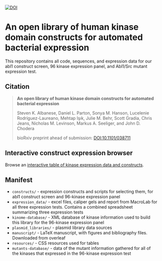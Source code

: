 [![DOI](https://zenodo.org/badge/DOI/10.5281/zenodo.1003501.svg)](https://doi.org/10.5281/zenodo.1003501)

# An open library of human kinase domain constructs for automated bacterial expression

This repository contains all code, sequences, and expression data for our abl1 construct screen, 96 kinase expression panel, and Abl1/Src mutant expression test.

## Citation

> **An open library of human kinase domain constructs for automated bacterial expression**
>
> Steven K. Albanese, Daniel L. Parton, Sonya M. Hanson, Lucelenie Rodríguez-Laureano, Mehtap Işık, Julie M. Behr, Scott Gradia, Chris Jeans, Nicholas M. Levinson, Markus A. Seeliger, and John D. Chodera
>
> bioRxiv preprint ahead of submission: [DOI:10.1101/038711](https://doi.org/10.1101/038711)

## Interactive construct expression browser

Browse an [interactive table of kinase expression data and constructs](http://choderalab.github.io/kinome-data/kinase_constructs-addgene_hip_sgc.html).

## Manifest

* `constructs/` - expression constructs and scripts for selecting them, for abl1 construct screen and 96-kinase expression panel
* `expression_data/` - excel files, caliper gels and report from MacroLab for all three expression tests. Contains a combined spreadsheet summarizing three expression tests
* `kinome-database/` - XML database of kinase information used to build this library for the 96-kinase expression panel
* `plasmid_libraries/` - plasmid library data sources
* `manuscript/` - LaTeX manuscript, with figures and bibliography files. Downloaded from overleaf
* `resources/` - CSS resources used for tables
* `mutants-database/` - data of the mutant information gathered for all of the kinases that expressed in the 96-kinase expression test
